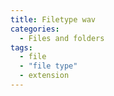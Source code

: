 ```yaml
---
title: Filetype wav
categories:
  - Files and folders
tags:
  - file
  - "file type"
  - extension
---
```


